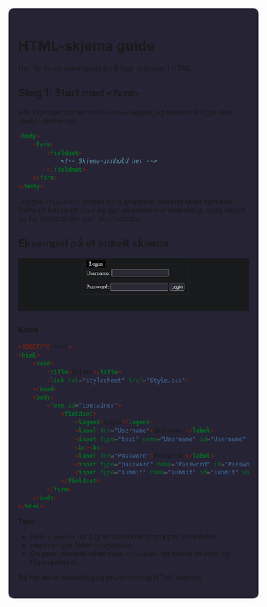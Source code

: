 <div style="background-color: #262335; padding: 20px; border-radius: 10px;">

# HTML-skjema guide

Her får du en enkel guide for å lage skjemaer i HTML.

## Steg 1: Start med `<form>`

Alle skjemaer starter med `<form>`-taggen, og denne må ligge inne i `<body>`-elementet.

```html
<body>
    <form>
        <fieldset>
            <!-- Skjema-innhold her -->
        </fieldset>
    </form>
</body>
```

Taggen `<fieldset>` brukes for å gruppere relaterte felter sammen. Dette gir bedre struktur og gjør skjemaet mer oversiktlig, både visuelt og for hjelpemidler som skjermlesere.

## Eksempel på et enkelt skjema

![](Login.png)

### Kode

```html
<!DOCTYPE html>
<html>
    <head>
        <title>Skjema</title>
        <link rel="stylesheet" href="Style.css">
    </head>
    <body>
        <form id="container">
            <fieldset>
                <legend>Login</legend>
                <label for="Username">Username:</label>
                <input type="text" name="Username" id="Username" required>
                <br><br>
                <label for="Password">Password:</label>
                <input type="password" name="Password" id="Password" required>
                <input type="submit" name="submit" id="submit" value="Login">
            </fieldset>
        </form>
    </body>
</html>
```

**Tips:**  
- Bruk `<legend>` for å gi en overskrift til gruppen med felter.
- `required` gjør feltet obligatorisk.
- Gruppér relaterte felter med `<fieldset>` for bedre struktur og tilgjengelighet.

Nå har du et oversiktlig og brukervennlig HTML-skjema!